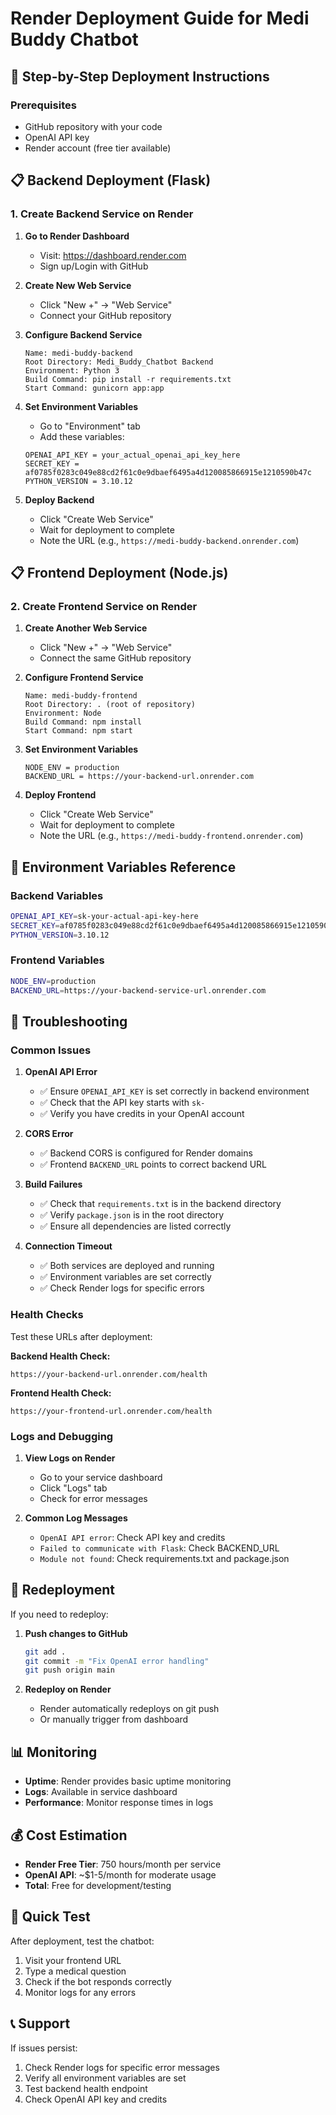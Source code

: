 # Render Deployment Guide for Medi Buddy Chatbot

## 🚀 Step-by-Step Deployment Instructions

### Prerequisites
- GitHub repository with your code
- OpenAI API key
- Render account (free tier available)

## 📋 Backend Deployment (Flask)

### 1. Create Backend Service on Render

1. **Go to Render Dashboard**
   - Visit: https://dashboard.render.com
   - Sign up/Login with GitHub

2. **Create New Web Service**
   - Click "New +" → "Web Service"
   - Connect your GitHub repository

3. **Configure Backend Service**
   ```
   Name: medi-buddy-backend
   Root Directory: Medi_Buddy_Chatbot Backend
   Environment: Python 3
   Build Command: pip install -r requirements.txt
   Start Command: gunicorn app:app
   ```

4. **Set Environment Variables**
   - Go to "Environment" tab
   - Add these variables:
   ```
   OPENAI_API_KEY = your_actual_openai_api_key_here
   SECRET_KEY = af0785f0283c049e88cd2f61c0e9dbaef6495a4d120085866915e1210590b47c
   PYTHON_VERSION = 3.10.12
   ```

5. **Deploy Backend**
   - Click "Create Web Service"
   - Wait for deployment to complete
   - Note the URL (e.g., `https://medi-buddy-backend.onrender.com`)

## 📋 Frontend Deployment (Node.js)

### 2. Create Frontend Service on Render

1. **Create Another Web Service**
   - Click "New +" → "Web Service"
   - Connect the same GitHub repository

2. **Configure Frontend Service**
   ```
   Name: medi-buddy-frontend
   Root Directory: . (root of repository)
   Environment: Node
   Build Command: npm install
   Start Command: npm start
   ```

3. **Set Environment Variables**
   ```
   NODE_ENV = production
   BACKEND_URL = https://your-backend-url.onrender.com
   ```

4. **Deploy Frontend**
   - Click "Create Web Service"
   - Wait for deployment to complete
   - Note the URL (e.g., `https://medi-buddy-frontend.onrender.com`)

## 🔧 Environment Variables Reference

### Backend Variables
```bash
OPENAI_API_KEY=sk-your-actual-api-key-here
SECRET_KEY=af0785f0283c049e88cd2f61c0e9dbaef6495a4d120085866915e1210590b47c
PYTHON_VERSION=3.10.12
```

### Frontend Variables
```bash
NODE_ENV=production
BACKEND_URL=https://your-backend-service-url.onrender.com
```

## 🐛 Troubleshooting

### Common Issues

1. **OpenAI API Error**
   - ✅ Ensure `OPENAI_API_KEY` is set correctly in backend environment
   - ✅ Check that the API key starts with `sk-`
   - ✅ Verify you have credits in your OpenAI account

2. **CORS Error**
   - ✅ Backend CORS is configured for Render domains
   - ✅ Frontend `BACKEND_URL` points to correct backend URL

3. **Build Failures**
   - ✅ Check that `requirements.txt` is in the backend directory
   - ✅ Verify `package.json` is in the root directory
   - ✅ Ensure all dependencies are listed correctly

4. **Connection Timeout**
   - ✅ Both services are deployed and running
   - ✅ Environment variables are set correctly
   - ✅ Check Render logs for specific errors

### Health Checks

Test these URLs after deployment:

**Backend Health Check:**
```
https://your-backend-url.onrender.com/health
```

**Frontend Health Check:**
```
https://your-frontend-url.onrender.com/health
```

### Logs and Debugging

1. **View Logs on Render**
   - Go to your service dashboard
   - Click "Logs" tab
   - Check for error messages

2. **Common Log Messages**
   - `OpenAI API error`: Check API key and credits
   - `Failed to communicate with Flask`: Check BACKEND_URL
   - `Module not found`: Check requirements.txt and package.json

## 🔄 Redeployment

If you need to redeploy:

1. **Push changes to GitHub**
   ```bash
   git add .
   git commit -m "Fix OpenAI error handling"
   git push origin main
   ```

2. **Redeploy on Render**
   - Render automatically redeploys on git push
   - Or manually trigger from dashboard

## 📊 Monitoring

- **Uptime**: Render provides basic uptime monitoring
- **Logs**: Available in service dashboard
- **Performance**: Monitor response times in logs

## 💰 Cost Estimation

- **Render Free Tier**: 750 hours/month per service
- **OpenAI API**: ~$1-5/month for moderate usage
- **Total**: Free for development/testing

## 🚀 Quick Test

After deployment, test the chatbot:

1. Visit your frontend URL
2. Type a medical question
3. Check if the bot responds correctly
4. Monitor logs for any errors

## 📞 Support

If issues persist:
1. Check Render logs for specific error messages
2. Verify all environment variables are set
3. Test backend health endpoint
4. Check OpenAI API key and credits 